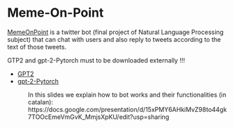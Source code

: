 # Meme-On-Point
<a href="https://twitter.com/MemeOnPoint">MemeOnPoint<a> is a twitter bot (final project of Natural Language Processing subject) that can chat with users and also reply to tweets according to the text of those tweets.
  
GTP2 and gpt-2-Pytorch must to be downloaded externally !!!

<ul>
  <li><a href="https://github.com/openai/gpt-2">GPT2</a></li>
  <li><a href ="https://github.com/graykode/gpt-2-Pytorch">gpt-2-Pytorch</a></li>
<ul>
<p>
In this slides we explain how to bot works and their functionalities (in catalan): https://docs.google.com/presentation/d/15xPMY6AHkiMvZ98to44gk7TOOcEmeVmGvK_MmjsXpKU/edit?usp=sharing
</p>

